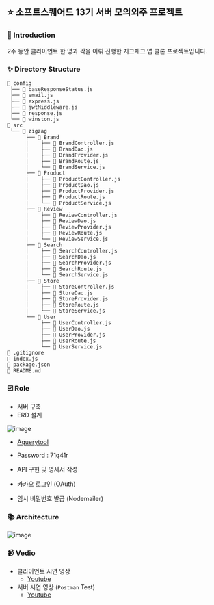 ## :star: 소프트스퀘어드 13기 서버 모의외주 프로젝트

### 📝 Introduction

2주 동안 클라이언트 한 명과 짝을 이뤄 진행한 지그재그 앱 클론 프로젝트입니다.

### ✨ Directory Structure


```
📂 config
 ├── 📄 baseResponseStatus.js
 ├── 📄 email.js
 ├── 📄 express.js
 ├── 📄 jwtMiddleware.js
 ├── 📄 response.js
 └── 📄 winston.js                                      
📂 src
 └── 📂 zigzag           			
      ├── 📂 Brand           		
      |    ├── 📄 BrandController.js          	
      |    ├── 📄 BrandDao.js 		
      |    ├── 📄 BrandProvider.js   		
      |    ├── 📄 BrandRoute.js   		 
      |    └── 📄 BrandService.js   		 
      ├── 📂 Product          		
      |    ├── 📄 ProductController.js          	
      |    ├── 📄 ProductDao.js 		
      |    ├── 📄 ProductProvider.js   		
      |    ├── 📄 ProductRoute.js   		 
      |    └── 📄 ProductService.js   	
      ├── 📂 Review         		
      |    ├── 📄 ReviewController.js          	
      |    ├── 📄 ReviewDao.js 		
      |    ├── 📄 ReviewProvider.js   		
      |    ├── 📄 ReviewRoute.js   		 
      |    └── 📄 ReviewService.js   	
      ├── 📂 Search          		
      |    ├── 📄 SearchController.js          	
      |    ├── 📄 SearchDao.js 		
      |    ├── 📄 SearchProvider.js   		
      |    ├── 📄 SearchRoute.js   		 
      |    └── 📄 SearchService.js   	
      ├── 📂 Store          	
      |    ├── 📄 StoreController.js          	
      |    ├── 📄 StoreDao.js 		
      |    ├── 📄 StoreProvider.js   	
      |    ├── 📄 StoreRoute.js   		 
      |    └── 📄 StoreService.js  
      └── 📂 User          		
           ├── 📄 UserController.js          	
           ├── 📄 UserDao.js 	
           ├── 📄 UserProvider.js   		
           ├── 📄 UserRoute.js   		 
           └── 📄 UserService.js  
📄 .gitignore                     		
📄 index.js                                                        	 
📄 package.json                      
📄 README.md
```

### ☑️ Role

- 서버 구축
- ERD 설계

![image](https://user-images.githubusercontent.com/78870076/120744839-dbb65e80-c536-11eb-8127-d85b001a7123.png)

  - [Aquerytool](https://aquerytool.com:443/aquerymain/index/?rurl=d4462468-9965-44d8-9a74-e10705ecee87)
  - Password : 71q41r

- API 구현 및 명세서 작성
- 카카오 로그인 (OAuth)
- 임시 비밀번호 발급 (Nodemailer)

### 📚 Architecture

![image](https://user-images.githubusercontent.com/78870076/120702010-8c4c4000-c4ee-11eb-85ec-763de534938a.png)

### 📹 Vedio

- 클라이언트 시연 영상
  - [Youtube](https://youtu.be/bTpqDzdvERw)
- 서버 시연 영상 (`Postman` Test)
  - [Youtube](https://youtu.be/0n2Rf837mBI)
